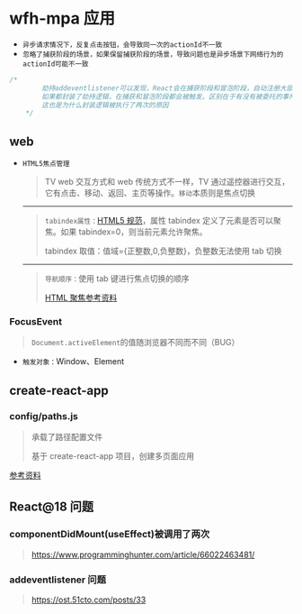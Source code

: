 # wfh-mpa 应用

- `异步请求情况下，反复点击按钮，会导致同一次的actionId不一致`
- `忽略了捕获阶段的场景，如果保留捕获阶段的场景，导致问题也是异步场景下网络行为的actionId可能不一致`

```javascript
/*
        劫持addeventlistener可以发现，React会在捕获阶段和冒泡阶段，自动注册大部分事件。
        如果都封装了劫持逻辑，在捕获和冒泡阶段都会被触发。区别在于有没有被委托的事件被执行。
        这也是为什么封装逻辑被执行了两次的原因
    */
```

## web

- `HTML5焦点管理`
  > TV web 交互方式和 web 传统方式不一样，TV 通过遥控器进行交互，它有点击、移动、返回、主页等操作。`移动`本质则是焦点切换
  ***
  > `tabindex属性：`[HTML5 规范](https://html.spec.whatwg.org/multipage/interaction.html#focus)，属性 tabindex 定义了元素是否可以聚焦。如果 tabindex=0，则当前元素允许聚焦。
  >
  > tabindex 取值：值域={正整数,0,负整数}，负整数无法使用 tab 切换
  ***
  > `导航顺序：`使用 tab 键进行焦点切换的顺序
  >
  > [HTML 聚焦参考资料](https://zhuanlan.zhihu.com/p/73992526)

### FocusEvent

> `Document.activeElement`的值随浏览器不同而不同（BUG）

- `触发对象：`Window、Element

## create-react-app

### config/paths.js

> 承载了路径配置文件
>
> 基于 create-react-app 项目，创建多页面应用

[参考资料](https://segmentfault.com/a/1190000022317580)

## React@18 问题

### componentDidMount(useEffect)被调用了两次

> https://www.programminghunter.com/article/66022463481/

### addeventlistener 问题

> https://ost.51cto.com/posts/33
